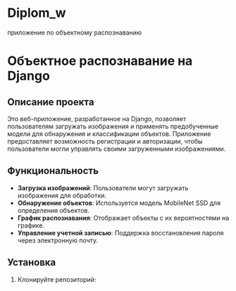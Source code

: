 # Diplom_w
приложение по объектному распознаванию
# Объектное распознавание на Django

## Описание проекта
Это веб-приложение, разработанное на Django, позволяет пользователям загружать изображения и применять предобученные модели для обнаружения и классификации объектов. Приложение предоставляет возможность регистрации и авторизации, чтобы пользователи могли управлять своими загруженными изображениями.

## Функциональность
- **Загрузка изображений**: Пользователи могут загружать изображения для обработки.
- **Обнаружение объектов**: Используется модель MobileNet SSD для определения объектов.
- **График распознавания**: Отображает объекты с их вероятностями на графике.
- **Управление учетной записью**: Поддержка восстановления пароля через электронную почту.

## Установка
1. Клонируйте репозиторий:
   ```bash
